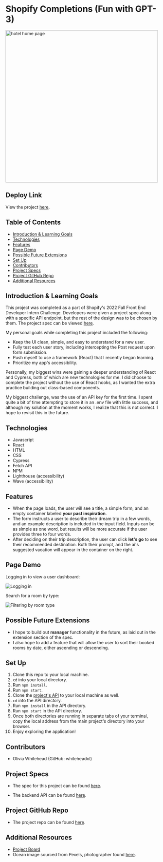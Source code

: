 # Shopify Completions (Fun with GPT-3)

<img width="500" alt="hotel home page" src="">

## Deploy Link
View the project [here]().

## Table of Contents

  - [Introduction & Learning Goals](#introduction-&-learning-goals)
  - [Technologies](#technologies)
  - [Features](#features)
  - [Page Demo](#page-demo)
  - [Possible Future Extensions](#possible-future-extensions)
  - [Set Up](#set-up)
  - [Contributors](#contributors)
  - [Project Specs](#project-specs)
  - [Project GitHub Repo](#project-github-repo)
  - [Additional Resources](#additional-resources)

## Introduction & Learning Goals
This project was completed as a part of Shopify's 2022 Fall Front End Developer Intern Challenge. Developers were given a project spec along with a specific API endpoint, but the rest of the design was to be chosen by them.
The project spec can be viewed [here]().

My personal goals while completing this project included the following:
- Keep the UI clean, simple, and easy to understand for a new user.
- Fully test each user story, including intercepting the Post request upon form submission.
- Push myself to use a framework (React) that I recently began learning.
- Prioritize my app's accessibility.

Personally, my biggest wins were gaining a deeper understanding of React and Cypress, both of which are new technologies for me. I did choose to complete the project without the use of React hooks, as I wanted the extra practice building out class-based components.

My biggest challenge, was the use of an API key for the first time. I spent quite a bit of time attempting to store it in an .env file with little success, and although my solution at the moment works, I realize that this is not correct. I hope to revisit this in the future.

## Technologies
  - Javascript
  - React
  - HTML
  - CSS
  - Cypress
  - Fetch API
  - NPM
  - Lighthouse (accessibility)
  - Wave (accessibility)

## Features
- When the page loads, the user will see a title, a simple form, and an empty container labeled **your past inspiration**.
- The form instructs a user to describe their dream trip in a few words, and an example description is included in the input field. Inputs can be as simple as one word, but results will be more accurate if the user provides three to four words.
- After deciding on their trip description, the user can click **let's go** to see their recommended destination. Both their prompt, and the ai's suggested vacation will appear in the container on the right.

## Page Demo
Logging in to view a user dashboard:

![Logging in](https://media.giphy.com/media/TH8grcR66c2emwCpAw/giphy.gif)

Search for a room by type:

![Filtering by room type](https://media.giphy.com/media/InoxdR3Ikf5NQzX2k3/giphy.gif)


## Possible Future Extensions
- I hope to build out **manager** functionality in the future, as laid out in the extension section of the spec.
- I also hope to add a feature that will allow the user to sort their booked rooms by date, either ascending or descending.

## Set Up
1. Clone this repo to your local machine.
2. `cd` into your local directory.
3. Run `npm install`.
4. Run `npm start`.
5. Clone the [project's API](https://github.com/turingschool-examples/overlook-api) to your local machine as well.
6. `cd` into the API directory.
7. Run `npm install` in the API directory.
8. Run `npm start` in the API directory.
9. Once both directories are running in separate tabs of your terminal, copy the local address from the main project's directory into your browser.
10. Enjoy exploring the application!

## Contributors
- Olivia Whitehead (GitHub: whiteheadol)

## Project Specs
- The spec for this project can be found [here](https://frontend.turing.edu/projects/overlook.html).

- The backend API can be found [here](https://github.com/turingschool-examples/overlook-api).

## Project GitHub Repo
- The project repo can be found [here](https://github.com/whiteheadol/overlook).

## Additional Resources
- [Project Board](https://github.com/whiteheadol/overlook/projects/1)
- Ocean image sourced from Pexels, photographer found [here](https://www.pexels.com/@matthardy/).
